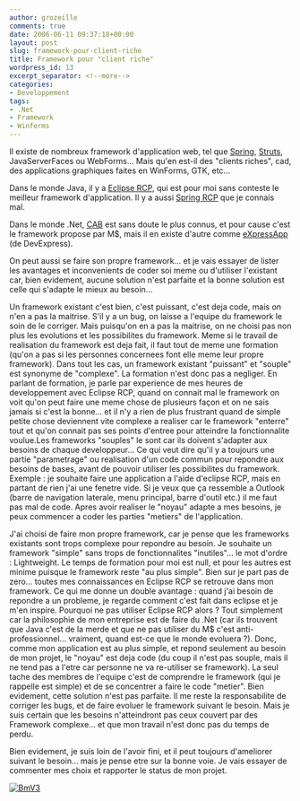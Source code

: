 ```yaml
---
author: grozeille
comments: true
date: 2006-06-11 09:37:18+00:00
layout: post
slug: framework-pour-client-riche
title: Framework pour "client riche"
wordpress_id: 13
excerpt_separator: <!--more-->
categories:
- Developpement
tags:
- .Net
- Framework
- Winforms
---
```


Il existe de nombreux framework d'application web, tel que [Spring](http://www.springframework.org/), [Struts](http://struts.apache.org/), JavaServerFaces ou WebForms...
Mais qu'en est-il des "clients riches", cad, des applications graphiques faites en WinForms, GTK, etc...

Dans le monde Java, il y a [Eclipse RCP](http://wiki.eclipse.org/index.php/Rich_Client_Platform), qui est pour moi sans conteste le meilleur framework d'application. Il y a aussi [Spring RCP](http://spring-rich-c.sourceforge.net/) que je connais mal.

Dans le monde .Net, [CAB](http://www.gotdotnet.com/codegallery/codegallery.aspx?id=22f72167-af95-44ce-a6ca-f2eafbf2653c) est sans doute le plus connus, et pour cause c'est le framework propose par M$, mais il en existe d'autre comme [eXpressApp](http://www.devexpress.com/Products/NET/eXpressApp/) (de DevExpress).

On peut aussi se faire son propre framework... et je vais essayer de lister les avantages et inconvenients de coder soi meme ou d'utiliser l'existant car, bien evidement, aucune solution n'est parfaite et la bonne solution est celle qui s'adapte le mieux au besoin...

<!--more-->

Un framework existant c'est bien, c'est puissant, c'est deja code, mais on n'en a pas la maitrise. S'il y a un bug, on laisse a l'equipe du framework le soin de le corriger. Mais puisqu'on en a pas la maitrise, on ne choisi pas non plus les evolutions et les possibilites du framework.
Meme si le travail de realisation du framework est deja fait, il faut tout de meme une formation (qu'on a pas si les personnes concernees font elle meme leur propre framework). Dans tout les cas, un framework existant "puissant" et "souple" est synonyme de "complexe". La formation n'est donc pas a negliger. En parlant de formation, je parle par experience de mes heures de developpement avec Eclipse RCP, quand on connait mal le framework on voit qu'on peut faire une meme chose de plusieurs façon et on ne sais jamais si c'est la bonne... et il n'y a rien de plus frustrant quand de simple petite chose deviennent vite complexe a realiser car le framework "enterre" tout et qu'on connait pas ses points d'entree pour atteindre la fonctionnalite voulue.Les frameworks "souples" le sont car ils doivent s'adapter aux besoins de chaque developpeur... Ce qui veut dire qu'il y a toujours une partie "parametrage" ou realisation d'un code commun pour repondre aux besoins de bases, avant de pouvoir utiliser les possibilites du framework. Exemple : je souhaite faire une application a l'aide d'eclipse RCP, mais en partant de rien j'ai une fenetre vide. Si je veux que ça ressemble a Outlook (barre de navigation laterale, menu principal, barre d'outil etc.) il me faut pas mal de code. Apres avoir realiser le "noyau" adapte a mes besoins, je peux commencer a coder les parties "metiers" de l'application.

J'ai choisi de faire mon propre framework, car je pense que les frameworks existants sont trops complexe pour repondre au besoin. Je souhaite un framework "simple" sans trops de fonctionnalites "inutiles"... le mot d'ordre : Lightweight.
Le temps de formation pour moi est null, et pour les autres est minime puisque le framework reste "au plus simple".
Bien sur je part pas de zero... toutes mes connaissances en Eclipse RCP se retrouve dans mon framework. Ce qui me donne un double avantage : quand j'ai besoin de repondre a un probleme, je regarde comment c'est fait dans eclipse et je m'en inspire.
Pourquoi ne pas utiliser Eclipse RCP alors ? Tout simplement car la philosophie de mon entreprise est de faire du .Net (car ils trouvent que Java c'est de la merde et que ne pas utiliser du M$ c'est anti-professionnel... vraiment, quand est-ce que le monde evoluera ?).
Donc, comme mon application est au plus simple, et repond seulement au besoin de mon projet, le "noyau" est deja code (du coup il n'est pas souple, mais il ne tend pas a l'etre car personne ne va re-utiliser se framework). La seul tache des membres de l'equipe c'est de comprendre le framework (qui je rappelle est simple) et de se concentrer a faire le code "metier". Bien evidement, cette solution n'est pas parfaite. Il me reste la responsabilite de corriger les bugs, et de faire evoluer le framework suivant le besoin. Mais je suis certain que les besoins n'atteindront pas ceux couvert par des Framework complexe... et que mon travail n'est donc pas du temps de perdu.

Bien evidement, je suis loin de l'avoir fini, et il peut toujours d'ameliorer suivant le besoin... mais je pense etre sur la bonne voie. Je vais essayer de commenter mes choix et rapporter le status de mon projet.

[![BmV3](http://grozeille.files.wordpress.com/2006/06/BmV3.thumbnail.png)](http://grozeille.files.wordpress.com/2006/06/BmV3.png)
